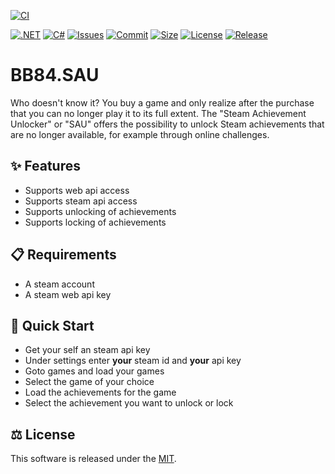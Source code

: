 ﻿[![CI](https://github.com/BoBoBaSs84/BB84.SAU/actions/workflows/ci.yml/badge.svg?branch=main)](https://github.com/BoBoBaSs84/BB84.SAU/actions/workflows/ci.yml)
<!---
[![CD](https://github.com/BoBoBaSs84/BB84.SAU/actions/workflows/cd.yml/badge.svg?branch=main)](https://github.com/BoBoBaSs84/BB84.SAU/actions/workflows/cd.yml)
-->
[![.NET](https://img.shields.io/badge/net8.0-5C2D91?logo=.NET&labelColor=gray)](https://github.com/BoBoBaSs84/BB84.SAU)
[![C#](https://img.shields.io/badge/12.0-239120?logo=csharp&logoColor=white&labelColor=gray)](https://github.com/BoBoBaSs84/BB84.SAU)
[![Issues](https://img.shields.io/github/issues/BoBoBaSs84/BB84.SAU)](https://github.com/BoBoBaSs84/BB84.SAU/issues)
[![Commit](https://img.shields.io/github/last-commit/BoBoBaSs84/BB84.SAU)](https://github.com/BoBoBaSs84/BB84.SAU/commit/main)
[![Size](https://img.shields.io/github/repo-size/BoBoBaSs84/BB84.SAU)](https://github.com/BoBoBaSs84/BB84.SAU)
[![License](https://img.shields.io/github/license/BoBoBaSs84/BB84.SAU)](https://github.com/BoBoBaSs84/BB84.SAU/blob/main/LICENSE)
[![Release](https://img.shields.io/github/v/release/BoBoBaSs84/BB84.SAU)](https://github.com/BoBoBaSs84/BB84.SAU/releases/latest)

# BB84.SAU

Who doesn't know it? You buy a game and only realize after the purchase that you can no longer play it to its full extent.
The "Steam Achievement Unlocker" or "SAU" offers the possibility to unlock Steam achievements that are no longer available, for example through online challenges.

## ✨ Features

- Supports web api access
- Supports steam api access
- Supports unlocking of achievements
- Supports locking of achievements

## 📋 Requirements

- A steam account
- A steam web api key

## 🚀 Quick Start

- Get your self an steam api key
- Under settings enter **your** steam id and **your** api key
- Goto games and load your games
- Select the game of your choice
- Load the achievements for the game
- Select the achievement you want to unlock or lock

## ⚖️ License

This software is released under the [MIT](https://opensource.org/licenses/MIT).
